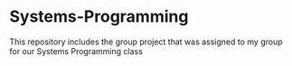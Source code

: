 # Systems-Programming
This repository includes the group project that was assigned to my group for our Systems Programming class
